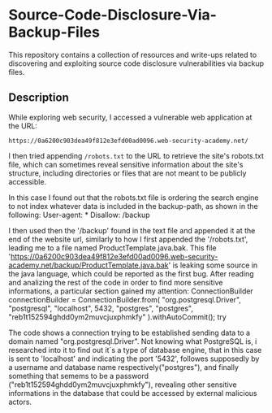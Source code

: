 # Source-Code-Disclosure-Via-Backup-Files

This repository contains a collection of resources and write-ups related to discovering and exploiting source code disclosure vulnerabilities via backup files.

## Description

While exploring web security, I accessed a vulnerable web application at the URL: 

`https://0a6200c903dea49f812e3efd00ad0096.web-security-academy.net/`

I then tried appending `/robots.txt` to the URL to retrieve the site's robots.txt file, which can sometimes reveal sensitive information about the site's structure, including directories or files that are not meant to be publicly accessible.

In this case I found out that the robots.txt file is ordering the search engine to not index whatever data is included in the backup-path, as shown in the following:
User-agent: *
Disallow: /backup

I then used then the '/backup' found in the text file and appended it at the end of the website url, similarly to how I first appended the '/robots.txt', leading me to a file named ProductTemplate.java.bak.
This file 'https://0a6200c903dea49f812e3efd00ad0096.web-security-academy.net/backup/ProductTemplate.java.bak' is leaking some source in the java language, which could be reported as the first bug.
After reading and analizing the rest of the code in order to find more sensitive informations, a particular section gained my attention:
ConnectionBuilder connectionBuilder = ConnectionBuilder.from(
                "org.postgresql.Driver",
                "postgresql",
                "localhost",
                5432,
                "postgres",
                "postgres",
                "reb1t152594ghdd0ym2muvcjuxphmkfy"
        ).withAutoCommit();
        try

The code shows a connection trying to be established sending data to a domain named "org.postgresql.Driver". Not knowing what PostgreSQL is, i researched into it to find out it´s a type of database engine, that in this case is sent to 'localhost' and indicating the port '5432', followes supposedly by a username and database name respectively("postgres"), and finally something that semems to be a password ("reb1t152594ghdd0ym2muvcjuxphmkfy"), revealing other sensitive informations in the database that could be accessed by external malicious actors.
